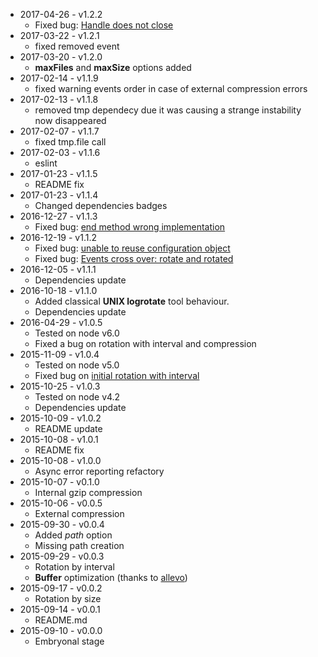 * 2017-04-26 - v1.2.2
  * Fixed bug: [Handle does not close](https://github.com/iccicci/rotating-file-stream/issues/11)
* 2017-03-22 - v1.2.1
  * fixed removed event
* 2017-03-20 - v1.2.0
  * __maxFiles__ and __maxSize__ options added
* 2017-02-14 - v1.1.9
  * fixed warning events order in case of external compression errors
* 2017-02-13 - v1.1.8
  * removed tmp dependecy due it was causing a strange instability now disappeared
* 2017-02-07 - v1.1.7
  * fixed tmp.file call
* 2017-02-03 - v1.1.6
  * eslint
* 2017-01-23 - v1.1.5
  * README fix
* 2017-01-23 - v1.1.4
  * Changed dependencies badges
* 2016-12-27 - v1.1.3
  * Fixed bug: [end method wrong implementation](https://github.com/iccicci/rotating-file-stream/issues/9)
* 2016-12-19 - v1.1.2
  * Fixed bug: [unable to reuse configuration object](https://github.com/iccicci/rotating-file-stream/issues/10)
  * Fixed bug: [Events cross over: rotate and rotated](https://github.com/iccicci/rotating-file-stream/issues/6)
* 2016-12-05 - v1.1.1
  * Dependencies update
* 2016-10-18 - v1.1.0
  * Added classical __UNIX logrotate__ tool behaviour.
  * Dependencies update
* 2016-04-29 - v1.0.5
  * Tested on node v6.0
  * Fixed a bug on rotation with interval and compression
* 2015-11-09 - v1.0.4
  * Tested on node v5.0
  * Fixed bug on [initial rotation with interval](https://github.com/iccicci/rotating-file-stream/issues/2)
* 2015-10-25 - v1.0.3
  * Tested on node v4.2
  * Dependencies update
* 2015-10-09 - v1.0.2
  * README update
* 2015-10-08 - v1.0.1
  * README fix
* 2015-10-08 - v1.0.0
  * Async error reporting refactory
* 2015-10-07 - v0.1.0
  * Internal gzip compression
* 2015-10-06 - v0.0.5
  * External compression
* 2015-09-30 - v0.0.4
  * Added _path_ option
  * Missing path creation
* 2015-09-29 - v0.0.3
  * Rotation by interval
  * __Buffer__ optimization (thanks to [allevo](https://www.npmjs.com/~allevo))
* 2015-09-17 - v0.0.2
  * Rotation by size
* 2015-09-14 - v0.0.1
  * README.md
* 2015-09-10 - v0.0.0
  * Embryonal stage
